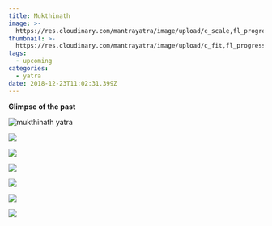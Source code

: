 ```yaml
---
title: Mukthinath
image: >-
  https://res.cloudinary.com/mantrayatra/image/upload/c_scale,fl_progressive,w_1440/v1/Mukthinath/IMG_1919.jpg
thumbnail: >-
  https://res.cloudinary.com/mantrayatra/image/upload/c_fit,fl_progressive,h_300,w_450/v1/Mukthinath/IMG_1919.jpg
tags:
  - upcoming
categories:
  - yatra
date: 2018-12-23T11:02:31.399Z
---
```

**Glimpse of the past**

![mukthinath yatra](https://res.cloudinary.com/mantrayatra/image/upload/c_scale,fl_progressive,w_800/v1/Mukthinath/IMG_1660.jpg)

![](https://res.cloudinary.com/mantrayatra/image/upload/c_scale,fl_progressive,w_800/v1/Mukthinath/IMG_1734.jpg)

![](https://res.cloudinary.com/mantrayatra/image/upload/c_scale,fl_progressive,w_800/v1/Mukthinath/IMG_1746.jpg)

![](https://res.cloudinary.com/mantrayatra/image/upload/c_scale,fl_progressive,w_800/v1/Mukthinath/IMG_1819.jpg)

![](https://res.cloudinary.com/mantrayatra/image/upload/c_scale,fl_progressive,w_800/v1/Mukthinath/IMG_1919.jpg)

![](https://res.cloudinary.com/mantrayatra/image/upload/c_scale,fl_progressive,w_800/v1/Mukthinath/IMG_2128.jpg)

![](https://res.cloudinary.com/mantrayatra/image/upload/c_scale,fl_progressive,w_800/v1/Mukthinath/IMG_2135.jpg)
